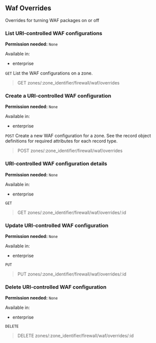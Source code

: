## Waf Overrides

Overrides for turning WAF packages on or off

### List URI-controlled WAF configurations

**Permission needed:** `None`

Available in:

* enterprise

`GET` List the WAF configurations on a zone.

> GET zones/:zone_identifier/firewall/waf/overrides


### Create a URI-controlled WAF configuration

**Permission needed:** `None`

Available in:

* enterprise

`POST` Create a new WAF configuration for a zone. See the record object definitions for required attributes for each record type.

> POST zones/:zone_identifier/firewall/waf/overrides


### URI-controlled WAF configuration details

**Permission needed:** `None`

Available in:

* enterprise

`GET` 

> GET zones/:zone_identifier/firewall/waf/overrides/:id


### Update URI-controlled WAF configuration

**Permission needed:** `None`

Available in:

* enterprise

`PUT` 

> PUT zones/:zone_identifier/firewall/waf/overrides/:id


### Delete URI-controlled WAF configuration

**Permission needed:** `None`

Available in:

* enterprise

`DELETE` 

> DELETE zones/:zone_identifier/firewall/waf/overrides/:id

